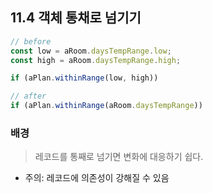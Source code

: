## 11.4 객체 통채로 넘기기

```js
// before
const low = aRoom.daysTempRange.low;
const high = aRoom.daysTempRange.high;

if (aPlan.withinRange(low, high))
```

```js
// after
if (aPlan.withinRange(aRoom.daysTempRange))
```

### 배경
> 레코드를 통째로 넘기면 변화에 대응하기 쉽다.
- 주의: 레코드에 의존성이 강해질 수 있음